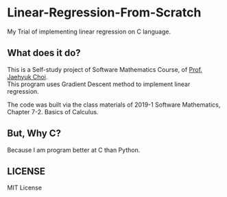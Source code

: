 # Linear-Regression-From-Scratch
My Trial of implementing linear regression on C language.

## What does it do?
This is a Self-study project of Software Mathematics Course, of [Prof. Jaehyuk Choi](https://sites.google.com/site/chjhsoft/).  
This program uses Gradient Descent method to implement linear regression.  
  
The code was built via the class materials of 2019-1 Software Mathematics, Chapter 7-2. Basics of Calculus.  
  
## But, Why C?
Because I am program better at C than Python.  

## LICENSE
MIT License  
